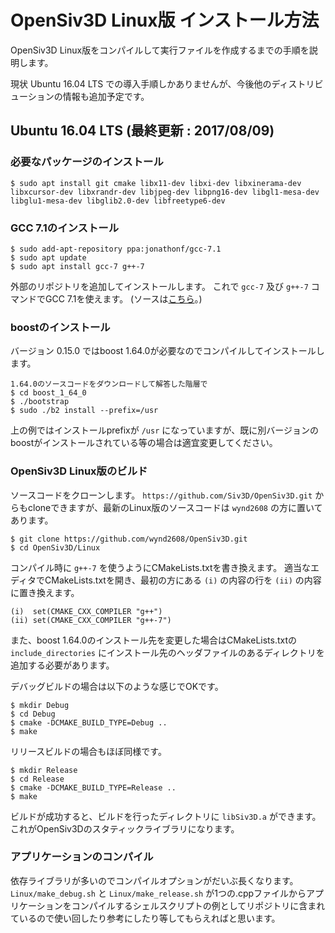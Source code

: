 # OpenSiv3D Linux版 インストール方法

OpenSiv3D Linux版をコンパイルして実行ファイルを作成するまでの手順を説明します。

現状 Ubuntu 16.04 LTS での導入手順しかありませんが、今後他のディストリビューションの情報も追加予定です。

## Ubuntu 16.04 LTS (最終更新 : 2017/08/09)
### 必要なパッケージのインストール
    $ sudo apt install git cmake libx11-dev libxi-dev libxinerama-dev libxcursor-dev libxrandr-dev libjpeg-dev libpng16-dev libgl1-mesa-dev libglu1-mesa-dev libglib2.0-dev libfreetype6-dev

### GCC 7.1のインストール
	$ sudo add-apt-repository ppa:jonathonf/gcc-7.1
	$ sudo apt update
	$ sudo apt install gcc-7 g++-7

外部のリポジトリを追加してインストールします。
これで `gcc-7` 及び `g++-7` コマンドでGCC 7.1を使えます。
(ソースは[こちら](https://askubuntu.com/questions/914885/installing-gcc-7-and-newer-packages-in-ubuntu-16-04)。)

### boostのインストール
バージョン 0.15.0 ではboost 1.64.0が必要なのでコンパイルしてインストールします。

	1.64.0のソースコードをダウンロードして解答した階層で
	$ cd boost_1_64_0
	$ ./bootstrap
	$ sudo ./b2 install --prefix=/usr

上の例ではインストールprefixが `/usr` になっていますが、既に別バージョンのboostがインストールされている等の場合は適宜変更してください。

### OpenSiv3D Linux版のビルド
ソースコードをクローンします。
`https://github.com/Siv3D/OpenSiv3D.git` からもcloneできますが、最新のLinux版のソースコードは `wynd2608` の方に置いてあります。

	$ git clone https://github.com/wynd2608/OpenSiv3D.git
	$ cd OpenSiv3D/Linux

コンパイル時に `g++-7` を使うようにCMakeLists.txtを書き換えます。
適当なエディタでCMakeLists.txtを開き、最初の方にある `(i)` の内容の行を `(ii)` の内容に置き換えます。

	(i)  set(CMAKE_CXX_COMPILER "g++")
	(ii) set(CMAKE_CXX_COMPILER "g++-7")

また、boost 1.64.0のインストール先を変更した場合はCMakeLists.txtの `include_directories` にインストール先のヘッダファイルのあるディレクトリを追加する必要があります。

デバッグビルドの場合は以下のような感じでOKです。

	$ mkdir Debug
	$ cd Debug
	$ cmake -DCMAKE_BUILD_TYPE=Debug ..
	$ make

リリースビルドの場合もほぼ同様です。

	$ mkdir Release
	$ cd Release
	$ cmake -DCMAKE_BUILD_TYPE=Release ..
	$ make

ビルドが成功すると、ビルドを行ったディレクトリに `libSiv3D.a` ができます。
これがOpenSiv3Dのスタティックライブラリになります。

### アプリケーションのコンパイル
依存ライブラリが多いのでコンパイルオプションがだいぶ長くなります。
`Linux/make_debug.sh` と `Linux/make_release.sh` が1つの.cppファイルからアプリケーションをコンパイルするシェルスクリプトの例としてリポジトリに含まれているので使い回したり参考にしたり等してもらえればと思います。
